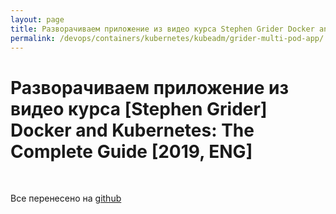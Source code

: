 ```yaml
---
layout: page
title: Разворачиваем приложение из видео курса Stephen Grider Docker and Kubernetes The Complete Guide
permalink: /devops/containers/kubernetes/kubeadm/grider-multi-pod-app/
---
```


# Разворачиваем приложение из видео курса [Stephen Grider] Docker and Kubernetes: The Complete Guide [2019, ENG]

<br/>

Все перенесено на <a href="https://github.com/webmakaka/Docker-and-Kubernetes-The-Complete-Guide-Deploy-on-Local-Kubernetes-Cluster-Only">github</a>
